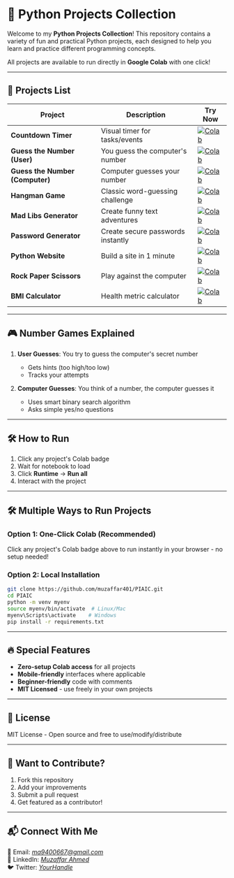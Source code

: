 # 🚀 Python Projects Collection  

Welcome to my **Python Projects Collection**! This repository contains a variety of fun and practical Python projects, each designed to help you learn and practice different programming concepts.  

All projects are available to run directly in **Google Colab** with one click!  

---

## 📂 **Projects List**  

| Project | Description | Try Now |  
|---------|-------------|---------|  
| **Countdown Timer** | Visual timer for tasks/events | [![Colab](https://colab.research.google.com/drive/19fyLKobckEhqpo2x5R6T4YBRjsFXj2v-?usp=sharing)](colab_url) |  
| **Guess the Number (User)** | You guess the computer's number | [![Colab](https://colab.research.google.com/drive/144OsZk5ugEtyDmgtK1LICTj1GVi6CTrC?usp=sharing)](colab_url) |  
| **Guess the Number (Computer)** | Computer guesses your number | [![Colab](https://colab.research.google.com/drive/1A0PHbKrA9quhTBRB_KJMjZiBKnqIRahg?usp=sharing)](colab_url) |  
| **Hangman Game** | Classic word-guessing challenge | [![Colab](https://colab.research.google.com/drive/1B1kctYy2PDyUk946SopNkepdnJPbaWg0?usp=sharing)](colab_url) |  
| **Mad Libs Generator** | Create funny text adventures | [![Colab](https://colab.research.google.com/drive/16C8PQFOUTHFe0OtChczrnWhKXPF1uaSQ?usp=sharing)](colab_url) |  
| **Password Generator** | Create secure passwords instantly | [![Colab](https://colab.research.google.com/drive/1S_JpROlJ2_ze3wSVTE3slhzj_EE3tWwH?usp=sharing)](colab_url) |  
| **Python Website** | Build a site in 1 minute | [![Colab](https://colab.research.google.com/drive/1F41ZId69L1KuinV4RFF0ywIEUO80mN9N?usp=sharing)](colab_url) |  
| **Rock Paper Scissors** | Play against the computer | [![Colab](https://colab.research.google.com/drive/1kFdwUiAqRDOrfIE_gCwJhebegTDYvAo_?usp=sharing)](colab_url) |  
| **BMI Calculator** | Health metric calculator | [![Colab](https://colab.research.google.com/drive/10lv67DtHkhMm-h_IMnx9MxRO95x0WomZ?usp=sharing)](colab_url) |  

---

## 🎮 **Number Games Explained**  
1. **User Guesses**: You try to guess the computer's secret number  
   - Gets hints (too high/too low)  
   - Tracks your attempts  

2. **Computer Guesses**: You think of a number, the computer guesses it  
   - Uses smart binary search algorithm  
   - Asks simple yes/no questions  

---

## 🛠 **How to Run**  
1. Click any project's Colab badge  
2. Wait for notebook to load  
3. Click **Runtime** → **Run all**  
4. Interact with the project  

---

## 🛠 **Multiple Ways to Run Projects**  

### Option 1: One-Click Colab (Recommended)  
Click any project's Colab badge above to run instantly in your browser - no setup needed!

### Option 2: Local Installation  
```bash
git clone https://github.com/muzaffar401/PIAIC.git
cd PIAIC
python -m venv myenv
source myenv/bin/activate  # Linux/Mac
myenv\Scripts\activate    # Windows
pip install -r requirements.txt
```

---

## 🔥 **Special Features**  
- **Zero-setup Colab access** for all projects  
- **Mobile-friendly** interfaces where applicable  
- **Beginner-friendly** code with comments  
- **MIT Licensed** - use freely in your own projects  

---

## 📜 **License**  
MIT License - Open source and free to use/modify/distribute  

---

## 🤝 **Want to Contribute?**  
1. Fork this repository  
2. Add your improvements  
3. Submit a pull request  
4. Get featured as a contributor!  

---

## 📬 **Connect With Me**  
💌 Email: *ma9400667@gmail.com*  
🔗 LinkedIn: *[Muzaffar Ahmed](https://www.linkedin.com/in/muzaffar-ahmed-325ba6346)*  
🐦 Twitter: *[YourHandle](https://twitter.com/yourhandle)*  
